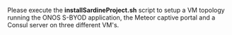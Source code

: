 Please execute the **installSardineProject.sh** script to setup a VM topology
running the ONOS S-BYOD application, the Meteor captive portal and a Consul
server on three different VM's.
